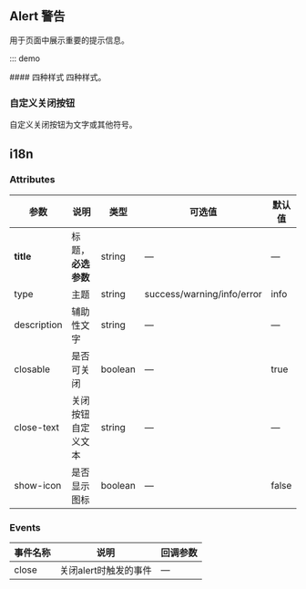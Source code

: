 <script>
  export default {
    mounted () {
      console.info(ZCY.Lang.isNumber(1))
    }
  }
</script>

## Alert 警告

用于页面中展示重要的提示信息。

::: demo
<summary>
  #### 四种样式
  四种样式。
</summary>

### 自定义关闭按钮

自定义关闭按钮为文字或其他符号。
## i18n

### Attributes
| 参数      | 说明          | 类型      | 可选值                           | 默认值  |
|---------- |-------------- |---------- |--------------------------------  |-------- |
| **title** | 标题，**必选参数** | string | — | — |
| type | 主题 | string | success/warning/info/error | info |
| description | 辅助性文字 | string | — | — |
| closable | 是否可关闭 | boolean | — | true |
| close-text | 关闭按钮自定义文本 | string | — | — |
| show-icon | 是否显示图标 | boolean | — | false |


### Events
| 事件名称 | 说明 | 回调参数 |
|---------- |-------- |---------- |
| close | 关闭alert时触发的事件 | — |
